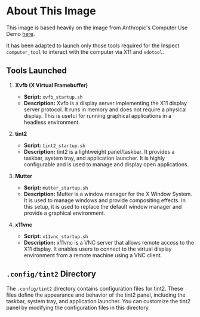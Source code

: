 # About This Image

This image is based heavily on the image from Anthropic's Computer Use Demo [here](https://github.com/anthropics/anthropic-quickstarts/tree/main/computer-use-demo/image).

It has been adapted to launch only those tools required for the Inspect `computer_tool` to interact with the computer via X11 and `xdotool`.

## Tools Launched

1. **Xvfb (X Virtual Framebuffer)**
   - **Script:** `xvfb_startup.sh`
   - **Description:** Xvfb is a display server implementing the X11 display server protocol. It runs in memory and does not require a physical display. This is useful for running graphical applications in a headless environment.

2. **tint2**
   - **Script:** `tint2_startup.sh`
   - **Description:** tint2 is a lightweight panel/taskbar. It provides a taskbar, system tray, and application launcher. It is highly configurable and is used to manage and display open applications.

3. **Mutter**
   - **Script:** `mutter_startup.sh`
   - **Description:** Mutter is a window manager for the X Window System. It is used to manage windows and provide compositing effects. In this setup, it is used to replace the default window manager and provide a graphical environment.

4. **x11vnc**
   - **Script:** `x11vnc_startup.sh`
   - **Description:** x11vnc is a VNC server that allows remote access to the X11 display. It enables users to connect to the virtual display environment from a remote machine using a VNC client.

## `.config/tint2` Directory

The `.config/tint2` directory contains configuration files for tint2. These files define the appearance and behavior of the tint2 panel, including the taskbar, system tray, and application launcher. You can customize the tint2 panel by modifying the configuration files in this directory.

